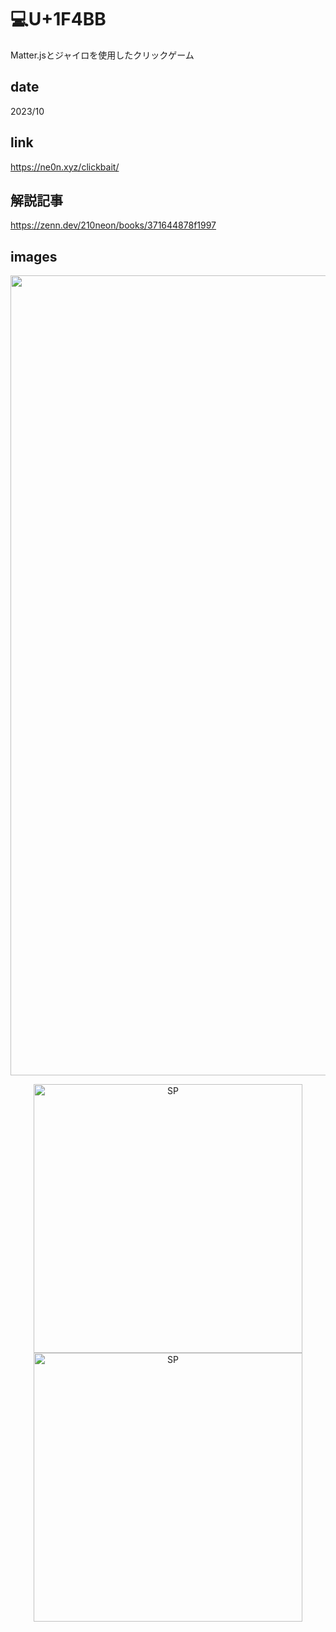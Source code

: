 # 💻U+1F4BB

<p class="description">Matter.jsとジャイロを使用したクリックゲーム</p>

## date

<p class="date">2023/10</p>

## link

<a class="link" target="_blank">https://ne0n.xyz/clickbait/</a>

## 解説記事

<a class="article" target="_blank">https://zenn.dev/210neon/books/371644878f1997</a>

## images

<p align='center'>
<img class="image_pc" src="./images/💻U+1F4BB_pc.png" width="1280" alt="PC">
</p>

<p align='center'>
<img class="image_sp" src="./images/💻U+1F4BB_sp.png" width="430" alt="SP">
<img class="image_sp" src="./images/💻U+1F4BB_sp_02.png" width="430" alt="SP">
</p>
